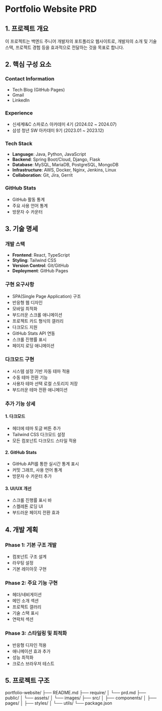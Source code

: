 # Portfolio Website PRD

## 1. 프로젝트 개요
이 프로젝트는 백엔드 주니어 개발자의 포트폴리오 웹사이트로, 개발자의 소개 및 기술 스택, 프로젝트 경험 등을 효과적으로 전달하는 것을 목표로 합니다.

## 2. 핵심 구성 요소

### Contact Information
- Tech Blog (GitHub Pages)
- Gmail
- LinkedIn

### Experience
- 신세계I&C 스파로스 아카데미 4기 (2024.02 ~ 2024.07)
- 삼성 청년 SW 아카데미 9기 (2023.01 ~ 2023.12)

### Tech Stack
- **Language**: Java, Python, JavaScript
- **Backend**: Spring Boot/Cloud, Django, Flask
- **Database**: MySQL, MariaDB, PostgreSQL, MongoDB
- **Infrastructure**: AWS, Docker, Nginx, Jenkins, Linux
- **Collaboration**: Git, Jira, Gerrit

### GitHub Stats
- GitHub 활동 통계
- 주요 사용 언어 통계
- 방문자 수 카운터

## 3. 기술 명세

### 개발 스택
- **Frontend**: React, TypeScript
- **Styling**: Tailwind CSS
- **Version Control**: Git/GitHub
- **Deployment**: GitHub Pages

### 구현 요구사항
- SPA(Single Page Application) 구조
- 반응형 웹 디자인
- 모바일 최적화
- 부드러운 스크롤 애니메이션
- 프로젝트 카드 형식의 갤러리
- 다크모드 지원
- GitHub Stats API 연동
- 스크롤 진행률 표시
- 페이지 로딩 애니메이션

### 다크모드 구현
- 시스템 설정 기반 자동 테마 적용
- 수동 테마 전환 기능
- 사용자 테마 선택 로컬 스토리지 저장
- 부드러운 테마 전환 애니메이션

### 추가 기능 상세
#### 1. 다크모드
- 헤더에 테마 토글 버튼 추가
- Tailwind CSS 다크모드 설정
- 모든 컴포넌트 다크모드 스타일 적용

#### 2. GitHub Stats
- GitHub API를 통한 실시간 통계 표시
- 커밋 그래프, 사용 언어 통계
- 방문자 수 카운터 추가

#### 3. UI/UX 개선
- 스크롤 진행률 표시 바
- 스켈레톤 로딩 UI
- 부드러운 페이지 전환 효과

## 4. 개발 계획

### Phase 1: 기본 구조 개발
- 컴포넌트 구조 설계
- 라우팅 설정
- 기본 레이아웃 구현

### Phase 2: 주요 기능 구현
- 헤더/네비게이션
- 메인 소개 섹션
- 프로젝트 갤러리
- 기술 스택 표시
- 연락처 섹션

### Phase 3: 스타일링 및 최적화
- 반응형 디자인 적용
- 애니메이션 효과 추가
- 성능 최적화
- 크로스 브라우저 테스트

## 5. 프로젝트 구조
portfolio-website/
├── README.md
├── require/
│ └── prd.md
├── public/
│ └── assets/
│ └── images/
├── src/
│ ├── components/
│ ├── pages/
│ ├── styles/
│ └── utils/
└── package.json